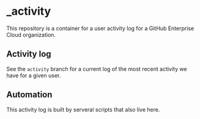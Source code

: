 # \_activity

This repository is a container for a user activity log for a GitHub Enterprise Cloud organization.

## Activity log

See the `activity` branch for a current log of the most recent activity we have for a given user.

## Automation

This activity log is built by serveral scripts that also live here.
